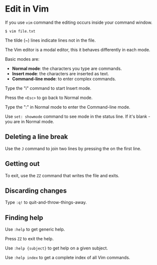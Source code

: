 # Edit in Vim

If you use `vim` command the editing occurs inside your command window.

```console
$ vim file.txt
```

The tilde (~) lines indicate lines not in the file.

The Vim editor is a modal editor, this it behaves differently in each mode.

Basic modes are:

- **Normal mode**: the characters you type are commands.
- **Insert mode**: the characters are inserted as text.
- **Command-line mode**: to enter complex commands.

Type the "i" command to start Insert mode.

Press the `<Esc>` to go back to Normal mode.

Type the ":" in Normal mode to enter the Command-line mode.

Use `set: showmode` command to see mode in the status line. If it's blank - you are in Normal mode.

## Deleting a line break

Use the `J` command to join two lines by pressing the on the first line.

## Getting out

To exit, use the `ZZ` command that writes the file and exits.

## Discarding changes

Type `:q!` to quit-and-throw-things-away.

## Finding help

Use `:help` to get generic help.

Press `ZZ` to exit the help.

Use `:help {subject}` to get help on a given subject.

Use `:help index` to get a complete index of all Vim commands.
